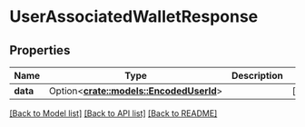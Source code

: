 # UserAssociatedWalletResponse

## Properties

Name | Type | Description | Notes
------------ | ------------- | ------------- | -------------
**data** | Option<[**crate::models::EncodedUserId**](encoded_user_id.md)> |  | [optional]

[[Back to Model list]](../README.md#documentation-for-models) [[Back to API list]](../README.md#documentation-for-api-endpoints) [[Back to README]](../README.md)


